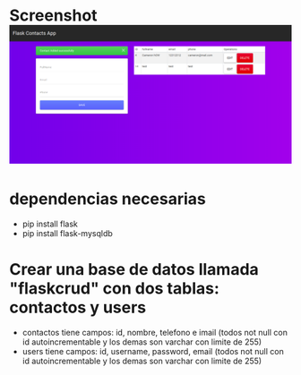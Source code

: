 # Screenshot![](docs/screenshot.png)

# dependencias necesarias
- pip install flask
- pip install flask-mysqldb

# Crear una base de datos llamada "flaskcrud" con dos tablas: contactos y users
- contactos tiene campos: id, nombre, telefono e imail (todos not null con id autoincrementable y los demas son varchar con limite de 255)
- users tiene campos: id, username, password, email (todos not null con id autoincrementable y los demas son varchar con limite de 255)

